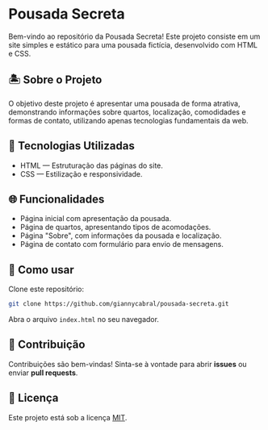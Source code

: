 # Pousada Secreta
Bem-vindo ao repositório da Pousada Secreta! 
Este projeto consiste em um site simples e estático para uma pousada fictícia, desenvolvido com HTML e CSS.

## 🏝️ Sobre o Projeto
O objetivo deste projeto é apresentar uma pousada de forma atrativa, demonstrando informações sobre quartos, localização, comodidades e formas de contato, utilizando apenas tecnologias fundamentais da web.

## 🚀 Tecnologias Utilizadas

- HTML — Estruturação das páginas do site.
- CSS — Estilização e responsividade.

## 🌐 Funcionalidades
- Página inicial com apresentação da pousada.
- Página de quartos, apresentando tipos de acomodações.
- Página "Sobre", com informações da pousada e localização.
- Página de contato com formulário para envio de mensagens.

## 📝 Como usar
Clone este repositório:
```bash
git clone https://github.com/giannycabral/pousada-secreta.git
```
Abra o arquivo `index.html` no seu navegador.

## 🤝 Contribuição
Contribuições são bem-vindas! Sinta-se à vontade para abrir **issues** ou enviar __pull requests__.

## 📄 Licença
Este projeto está sob a licença [MIT](https://choosealicense.com/licenses/mit/).
